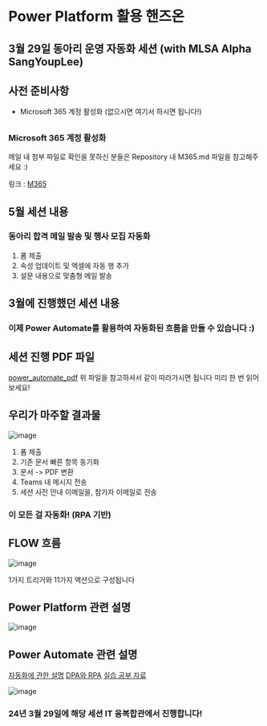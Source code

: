 # Power Platform 활용 핸즈온

## 3월 29일 동아리 운영 자동화 세션 (with MLSA Alpha SangYoupLee)

## 사전 준비사항
- Microsoft 365 계정 활성화
(없으시면 여기서 하시면 됩니다!)
 
##

### Microsoft 365 계정 활성화
메일 내 첨부 파일로 확인을 못하신 분들은
Repository 내 M365.md 파일을 참고해주세요 :)

링크 : [M365](./M365.md)

## 5월 세션 내용

### 동아리 합격 메일 발송 및 행사 모집 자동화
1. 폼 제출
2. 속성 업데이트 및 엑셀에 자동 행 추가
3. 설문 내용으로 맞춤형 메일 발송

##
## 3월에 진행했던 세션 내용

### 이제 Power Automate를 활용하여 자동화된 흐름을 만들 수 있습니다 :)
## 세션 진행 PDF 파일
[power_automate_pdf](https://stdntpartners-my.sharepoint.com/:b:/g/personal/sangyoup_lee_studentambassadors_com/EaH1LolhIb1KgsskoGyUHWMBaWGTZF9_mXt4yYbuXz-U8Q?e=UJCNTS)
위 파일을 참고하셔서 같이 따라가시면 됩니다
미리 한 번 읽어보세요!

## 우리가 마주할 결과물

![image](https://github.com/SangYoupLee/PowerPlatform/assets/125184499/c775becf-b164-4e3f-a196-352f3566fa81)

1. 폼 제출
2. 기존 문서 빠른 항목 동기화
3. 문서 -> PDF 변환
4. Teams 내 메시지 전송
5. 세션 사전 안내 이메일을, 참가자 이메일로 전송
### 이 모든 걸 자동화! (RPA 기반)

## FLOW 흐름

![image](https://github.com/SangYoupLee/PowerPlatform/assets/125184499/39525f37-5d2b-4195-9143-1330ed44e229)

1가지 트리거와 11가지 액션으로 구성됩니다

## Power Platform 관련 설명

![image](https://github.com/SangYoupLee/PowerPlatform/assets/125184499/9d6f4d96-e7a5-4a4c-b15e-f88c46eebf63)


## Power Automate 관련 설명

[자동화에 관한 설명](https://learn.microsoft.com/ko-kr/power-automate/guidance/planning/various-types-process-automation)
[DPA와 RPA](https://learn.microsoft.com/ko-kr/power-automate/guidance/planning/various-types-process-automation/?wt.mc_id=studentamb_334801)
[실습 공부 자료](https://learn.microsoft.com/ko-kr/training/modules/use-power-automate-increase-productivity/?wt.mc_id=studentamb_334801)

![image](https://github.com/SangYoupLee/PowerPlatform/assets/125184499/a59e5997-1f89-4eae-a797-0fbf6af9b0be)

### 24년 3월 29일에 해당 세션 IT 융복합관에서 진행합니다!
